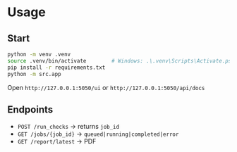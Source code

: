 # Usage

## Start
```bash
python -m venv .venv
source .venv/bin/activate        # Windows: .\.venv\Scripts\Activate.ps1
pip install -r requirements.txt
python -m src.app
```
Open `http://127.0.0.1:5050/ui` or `http://127.0.0.1:5050/api/docs`

## Endpoints
- `POST /run_checks` → returns `job_id`
- `GET /jobs/{job_id}` → `queued|running|completed|error`
- `GET /report/latest` → PDF

